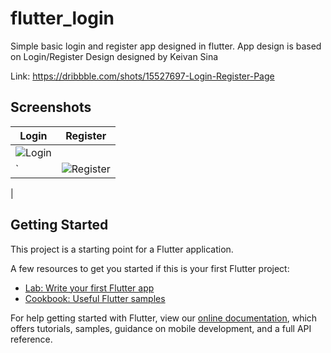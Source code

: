 # flutter_login

Simple basic login and register app designed in flutter. App design is based on Login/Register Design designed by Keivan Sina

Link: https://dribbble.com/shots/15527697-Login-Register-Page

## Screenshots

| Login | Register |
| --- | --- |
| ![Login](https://user-images.githubusercontent.com/14290499/144701358-6e4911d0-27bc-44a1-8b33-85491f0a6225.png)
` | ![Register](https://user-images.githubusercontent.com/14290499/144701344-1709a3ab-a848-41ec-9f5d-6419330a5a7d.png)
|



## Getting Started

This project is a starting point for a Flutter application.

A few resources to get you started if this is your first Flutter project:

- [Lab: Write your first Flutter app](https://flutter.dev/docs/get-started/codelab)
- [Cookbook: Useful Flutter samples](https://flutter.dev/docs/cookbook)

For help getting started with Flutter, view our
[online documentation](https://flutter.dev/docs), which offers tutorials,
samples, guidance on mobile development, and a full API reference.
